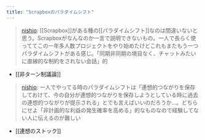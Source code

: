 ```yaml
---
title: "Scrapboxのパラダイムシフト"
---
```


> [nishio](https://twitter.com/nishio/status/1518167225521557505): [[Scrapbox]]がある種の[[パラダイムシフト]]なのは間違いないと思う。Scrapboxがなんなのか一言で説明できないもの。一人で長らく使っててこの一年多人数プロジェクトをやり始めたけどこれもまたもう一つパラダイムシフトがある感じ。「同期非同期の境目なく、チャットみたいに直線的な制約をされない会話」的
- [[非ターン制議論]]

> [nishio](https://twitter.com/nishio/status/1518168523918671872): 一人でやってる時のパラダイムシフトは「連想的つながりを保存しておけて、今の自分が連想的つながりを保存しようとしている時に過去の連想的つながりが提示される」とでも言えばいいのだろうか…。どちらにせよ「非計画的な利益の発生確率を高める」的なものなので経験してない人に伝えるのが難しい
- [[連想のストック]]
